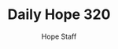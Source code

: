 ---
image: /assets/img/daily-hope-default-artwork.png
title: Daily Hope 320
number: 320
categories:
  - Daily Hope
author: Hope Staff
notes: Daily Hope 320
embed: >-
  <iframe style="border-radius:12px" src="https://open.spotify.com/embed/episode/6tTHj0XV9iOEcN7Qp8vgdA?utm_source=generator" width="100%" height="152" frameBorder="0" allowfullscreen="" allow="autoplay; clipboard-write; encrypted-media; fullscreen; picture-in-picture" loading="lazy"></iframe>
---